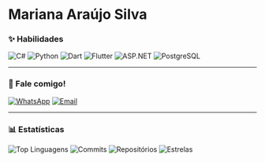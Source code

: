 # Mariana Araújo Silva

### ✨ Habilidades
![C#](https://img.shields.io/badge/C%23-FF8DAA?style=for-the-badge&logo=c-sharp&logoColor=4B0082)
![Python](https://img.shields.io/badge/Python-87CEEB?style=for-the-badge&logo=python&logoColor=003366)
![Dart](https://img.shields.io/badge/Dart-BAA0FF?style=for-the-badge&logo=dart&logoColor=4B0082)
![Flutter](https://img.shields.io/badge/Flutter-7FDBFF?style=for-the-badge&logo=flutter&logoColor=003366)
![ASP.NET](https://img.shields.io/badge/ASP.NET-CDA0DD?style=for-the-badge&logo=dotnet&logoColor=4B0082)
![PostgreSQL](https://img.shields.io/badge/PostgreSQL-FFB7B2?style=for-the-badge&logo=postgresql&logoColor=4B0082)

---

### 💌 Fale comigo!
[![WhatsApp](https://img.shields.io/badge/WhatsApp-99FF99?style=for-the-badge&logo=whatsapp&logoColor=006400)](https://wa.me/5584988594714)
[![Email](https://img.shields.io/badge/Gmail-FF9999?style=for-the-badge&logo=gmail&logoColor=8B0000)](mailto:araujosl.mariana@gmail.com)

---

### 📊 Estatísticas
![Top Linguagens](https://img.shields.io/github/languages/top/marianaaraujo?style=for-the-badge&color=BAA0FF&logoColor=4B0082)
![Commits](https://img.shields.io/github/commit-activity/m/marianaaraujo?style=for-the-badge&color=7FDBFF&logoColor=003366)
![Repositórios](https://img.shields.io/github/repos/marianaaraujo?style=for-the-badge&color=FF8DAA&logoColor=4B0082)
![Estrelas](https://img.shields.io/github/stars/marianaaraujo?style=for-the-badge&color=CDA0DD&logoColor=4B0082)
